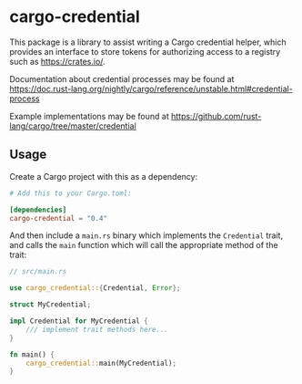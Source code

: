 # cargo-credential

This package is a library to assist writing a Cargo credential helper, which
provides an interface to store tokens for authorizing access to a registry
such as https://crates.io/.

Documentation about credential processes may be found at
https://doc.rust-lang.org/nightly/cargo/reference/unstable.html#credential-process

Example implementations may be found at
https://github.com/rust-lang/cargo/tree/master/credential

## Usage

Create a Cargo project with this as a dependency:

```toml
# Add this to your Cargo.toml:

[dependencies]
cargo-credential = "0.4"
```

And then include a `main.rs` binary which implements the `Credential` trait, and calls
the `main` function which will call the appropriate method of the trait:

```rust
// src/main.rs

use cargo_credential::{Credential, Error};

struct MyCredential;

impl Credential for MyCredential {
    /// implement trait methods here...
}

fn main() {
    cargo_credential::main(MyCredential);
}
```
